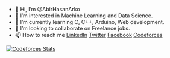 - 👋 Hi, I’m @AbirHasanArko
- 👀 I’m interested in Machine Learning and Data Science.
- 🌱 I’m currently learning C, C++, Arduino, Web development.
- 💞️ I’m looking to collaborate on Freelance jobs.
- 📫 How to reach me [LinkedIn](https://www.linkedin.com/in/abirhasanarko/) [Twitter](https://twitter.com/AbirHasanArko) [Facebook](https://www.facebook.com/arko.abirhasan) [Codeforces](https://codeforces.com/profile/RoronoaArko)

[![Codeforces Stats](https://codeforces-readme-stats.vercel.app/api/card?username=RoronoaArko)](https://codeforces.com/profile/RoronoaArko)

<!---
AbirHasanArko/AbirHasanArko is a ✨ special ✨ repository because its `README.md` (this file) appears on your GitHub profile.
You can click the Preview link to take a look at your changes.
--->
